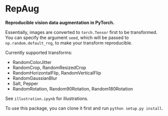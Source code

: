 # RepAug

**Reproducible vision data augmentation in PyTorch.**

Essentially, images are converted to `torch.Tensor` first to be transformed. You can specify the argument `seed`, which will be passed to `np.random.default_rng`, to make your transform reproducible.

Currently supported transforms:
- RandomColorJitter
- RandomCrop, RandomResizedCrop
- RandomHorizontalFlip, RandomVerticalFlip
- RandomGaussianBlur
- Salt, Pepper
- RandomRotation, Random90Rotation, Random180Rotation

See `illustration.ipynb` for illustrations.

To use this package, you can clone it first and run `python setup.py install`.
